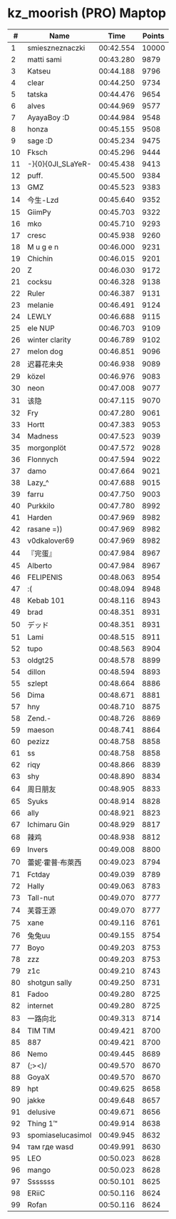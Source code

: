 # kz_moorish (PRO) Maptop

|  # | Name | Time | Points |
|-------------- | -------------- | -------------- | -------------- | 
| 1 | smieszneznaczki | 00:42.554 | 10000 | 
| 2 | matti sami | 00:43.280 | 9879 | 
| 3 | Katseu | 00:44.188 | 9796 | 
| 4 | clear | 00:44.250 | 9734 | 
| 5 | tatska | 00:44.476 | 9654 | 
| 6 | alves | 00:44.969 | 9577 | 
| 7 | AyayaBoy :D | 00:44.984 | 9548 | 
| 8 | honza | 00:45.155 | 9508 | 
| 9 | sage :D | 00:45.234 | 9475 | 
| 10 | Fksch | 00:45.296 | 9444 | 
| 11 | -}{0}{0JI_SLaYeR- | 00:45.438 | 9413 | 
| 12 | puff. | 00:45.500 | 9384 | 
| 13 | GMZ | 00:45.523 | 9383 | 
| 14 | 今生-Lzd | 00:45.640 | 9352 | 
| 15 | GiimPy | 00:45.703 | 9322 | 
| 16 | mko | 00:45.710 | 9293 | 
| 17 | cresc | 00:45.938 | 9260 | 
| 18 | M u g e n | 00:46.000 | 9231 | 
| 19 | Chichin | 00:46.015 | 9201 | 
| 20 | Z | 00:46.030 | 9172 | 
| 21 | cocksu | 00:46.328 | 9138 | 
| 22 | Ruler | 00:46.387 | 9131 | 
| 23 | melanie | 00:46.491 | 9124 | 
| 24 | LEWLY | 00:46.688 | 9115 | 
| 25 | ele NUP | 00:46.703 | 9109 | 
| 26 | winter clarity | 00:46.789 | 9102 | 
| 27 | melon dog | 00:46.851 | 9096 | 
| 28 | 迟暮花未央 | 00:46.938 | 9089 | 
| 29 | közel | 00:46.976 | 9083 | 
| 30 | neon | 00:47.008 | 9077 | 
| 31 | 该隐 | 00:47.115 | 9070 | 
| 32 | Fry | 00:47.280 | 9061 | 
| 33 | Hortt | 00:47.383 | 9053 | 
| 34 | Madness | 00:47.523 | 9039 | 
| 35 | morgonplöt | 00:47.572 | 9028 | 
| 36 | Flonnych | 00:47.594 | 9022 | 
| 37 | damo | 00:47.664 | 9021 | 
| 38 | Lazy_^ | 00:47.688 | 9015 | 
| 39 | farru | 00:47.750 | 9003 | 
| 40 | Purkkilo | 00:47.780 | 8992 | 
| 41 | Harden | 00:47.969 | 8982 | 
| 42 | rasane =)) | 00:47.969 | 8982 | 
| 43 | v0dkalover69 | 00:47.969 | 8982 | 
| 44 | 『完蛋』 | 00:47.984 | 8967 | 
| 45 | Alberto | 00:47.984 | 8967 | 
| 46 | FELIPENIS | 00:48.063 | 8954 | 
| 47 | :( | 00:48.094 | 8948 | 
| 48 | Kebab 101 | 00:48.116 | 8943 | 
| 49 | brad | 00:48.351 | 8931 | 
| 50 | デッド | 00:48.351 | 8931 | 
| 51 | Lami | 00:48.515 | 8911 | 
| 52 | tupo | 00:48.563 | 8904 | 
| 53 | oldgt25 | 00:48.578 | 8899 | 
| 54 | dillon | 00:48.594 | 8893 | 
| 55 | szlept | 00:48.664 | 8886 | 
| 56 | Dima | 00:48.671 | 8881 | 
| 57 | hny | 00:48.710 | 8875 | 
| 58 | Zend.- | 00:48.726 | 8869 | 
| 59 | maeson | 00:48.741 | 8864 | 
| 60 | pezizz | 00:48.758 | 8858 | 
| 61 | ss | 00:48.758 | 8858 | 
| 62 | riqy | 00:48.866 | 8839 | 
| 63 | shy | 00:48.890 | 8834 | 
| 64 | 周日朋友 | 00:48.905 | 8833 | 
| 65 | Syuks | 00:48.914 | 8828 | 
| 66 | ally | 00:48.921 | 8823 | 
| 67 | Ichimaru Gin | 00:48.929 | 8817 | 
| 68 | 辣鸡 | 00:48.938 | 8812 | 
| 69 | Invers | 00:49.008 | 8800 | 
| 70 | 蕾妮·霍普·布萊西 | 00:49.023 | 8794 | 
| 71 | Fctday | 00:49.039 | 8789 | 
| 72 | Hally | 00:49.063 | 8783 | 
| 73 | Tall-nut | 00:49.070 | 8777 | 
| 74 | 芙蓉王源 | 00:49.070 | 8777 | 
| 75 | xane | 00:49.116 | 8761 | 
| 76 | 兔兔uu | 00:49.155 | 8754 | 
| 77 | Boyo | 00:49.203 | 8753 | 
| 78 | zzz | 00:49.203 | 8753 | 
| 79 | z1c | 00:49.210 | 8743 | 
| 80 | shotgun sally | 00:49.250 | 8731 | 
| 81 | Fadoo | 00:49.280 | 8725 | 
| 82 | internet | 00:49.280 | 8725 | 
| 83 | 一路向北 | 00:49.313 | 8714 | 
| 84 | TIM TIM | 00:49.421 | 8700 | 
| 85 | 887 | 00:49.421 | 8700 | 
| 86 | Nemo | 00:49.445 | 8689 | 
| 87 | (;><)/ | 00:49.570 | 8670 | 
| 88 | GoyaX | 00:49.570 | 8670 | 
| 89 | hpt | 00:49.625 | 8658 | 
| 90 | jakke | 00:49.648 | 8657 | 
| 91 | delusive | 00:49.671 | 8656 | 
| 92 | Thing 1™ | 00:49.914 | 8638 | 
| 93 | spomiaselucasimol | 00:49.945 | 8632 | 
| 94 | там где wasd | 00:49.991 | 8630 | 
| 95 | LEO | 00:50.023 | 8628 | 
| 96 | mango | 00:50.023 | 8628 | 
| 97 | Sssssss | 00:50.101 | 8625 | 
| 98 | ERiiC | 00:50.116 | 8624 | 
| 99 | Rofan | 00:50.116 | 8624 | 

